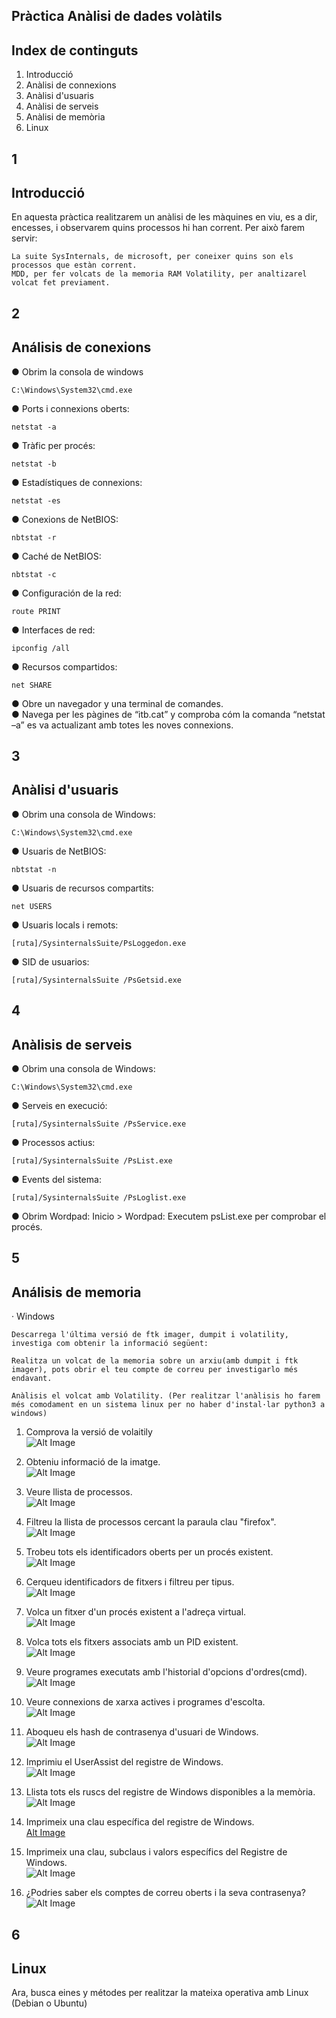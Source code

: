 ## Pràctica Anàlisi de dades volàtils

## Index de continguts

1. Introducció
2. Anàlisi de connexions
3. Anàlisi d'usuaris
4. Anàlisi de serveis
5. Anàlisi de memòria
6. Linux

## 1

## Introducció

En aquesta pràctica realitzarem un anàlisi de les màquines en viu, es a dir, encesses, i observarem quins processos hi han corrent. Per això farem servir:

```
La suite SysInternals, de microsoft, per coneixer quins son els processos que estàn corrent.
MDD, per fer volcats de la memoria RAM Volatility, per analtizarel volcat fet previament.
```

## 2

## Análisis de conexions

● Obrim la consola de windows
```
C:\Windows\System32\cmd.exe
```

● Ports i connexions oberts:
```
netstat -a
```

● Tràfic per procés:
```
netstat -b
```

● Estadístiques de connexions:
```
netstat -es
```

● Conexions de NetBIOS:
```
nbtstat -r
```

● Caché de NetBIOS:
```
nbtstat -c
```

● Configuración de la red:
```
route PRINT
```

● Interfaces de red:
```
ipconfig /all
```

● Recursos compartidos:
```
net SHARE
```

● Obre un navegador y una terminal de comandes.   
● Navega per les pàgines de “itb.cat” y comproba cóm la comanda “netstat –a” es va actualizant amb totes les noves connexions.

## 3

## Anàlisi d'usuaris

● Obrim una consola de Windows:
```
C:\Windows\System32\cmd.exe
```

● Usuaris de NetBIOS:
```
nbtstat -n
```

● Usuaris de recursos compartits:
```
net USERS
```

● Usuaris locals i remots:
```
[ruta]/SysinternalsSuite/PsLoggedon.exe
```

● SID de usuarios:
```
[ruta]/SysinternalsSuite /PsGetsid.exe
```

## 4

## Anàlisis de serveis

● Obrim una consola de Windows:
```
C:\Windows\System32\cmd.exe
```

● Serveis en execució:
```
[ruta]/SysinternalsSuite /PsService.exe
```

● Processos actius:
```
[ruta]/SysinternalsSuite /PsList.exe
```

● Events del sistema:
```
[ruta]/SysinternalsSuite /PsLoglist.exe
```

● Obrim Wordpad: Inicio > Wordpad: Executem psList.exe per comprobar el procés.

## 5

## Análisis de memoria

· Windows

```
Descarrega l'última versió de ftk imager, dumpit i volatility, investiga com obtenir la informació següent:
```

```
Realitza un volcat de la memoria sobre un arxiu(amb dumpit i ftk imager), pots obrir el teu compte de correu per investigarlo més endavant.
```

```
Anàlisis el volcat amb Volatility. (Per realitzar l'anàlisis ho farem més comodament en un sistema linux per no haber d'instal·lar python3 a windows)
```


1. Comprova la versió de volaitily  
![Alt Image](./Images/ImagesDadesVolatils/1.png)  

2. Obteniu informació de la imatge.  
![Alt Image](./Images/ImagesDadesVolatils/2.png)  

3. Veure llista de processos.  
![Alt Image](./Images/ImagesDadesVolatils/3.png)  

4. Filtreu la llista de processos cercant la paraula clau "firefox".  
![Alt Image](./Images/ImagesDadesVolatils/4.png)  

5. Trobeu tots els identificadors oberts per un procés existent.  
![Alt Image](./Images/ImagesDadesVolatils/5.png)  

6. Cerqueu identificadors de fitxers i filtreu per tipus.  
![Alt Image](./Images/ImagesDadesVolatils/6.png)  

7. Volca un fitxer d'un procés existent a l'adreça virtual.  
![Alt Image](./Images/ImagesDadesVolatils/7.png)  

8. Volca tots els fitxers associats amb un PID existent.  
![Alt Image](./Images/ImagesDadesVolatils/8.png)  

9. Veure programes executats amb l'historial d'opcions d'ordres(cmd).  
![Alt Image](./Images/ImagesDadesVolatils/9.png)  

10. Veure connexions de xarxa actives i programes d'escolta.  
![Alt Image](./Images/ImagesDadesVolatils/10.png)  

11. Aboqueu els hash de contrasenya d'usuari de Windows.  
![Alt Image](./Images/ImagesDadesVolatils/11.png)  

12. Imprimiu el UserAssist del registre de Windows.  
![Alt Image](./Images/ImagesDadesVolatils/12.png)  

13. Llista tots els ruscs del registre de Windows disponibles a la memòria.  
![Alt Image](./Images/ImagesDadesVolatils/13.png)  

14. Imprimeix una clau específica del registre de Windows.  
[Alt Image](./Images/ImagesDadesVolatils/14.png)

15. Imprimeix una clau, subclaus i valors específics del Registre de Windows.  
![Alt Image](./Images/ImagesDadesVolatils/15.png)  

16. ¿Podries saber els comptes de correu oberts i la seva contrasenya?  
![Alt Image](./Images/ImagesDadesVolatils/16.png)  


## 6

## Linux

Ara, busca eines y métodes per realitzar la mateixa operativa amb Linux (Debian o
Ubuntu)



